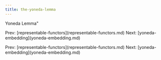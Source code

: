 ```yaml
---
title: the-yoneda-lemma
---
```


Yoneda Lemma\"

Prev:
\[representable-functors](representable-functors.md)
Next: \[yoneda-embedding](yoneda-embedding.md)

Prev:
\[representable-functors](representable-functors.md)
Next: \[yoneda-embedding](yoneda-embedding.md)

